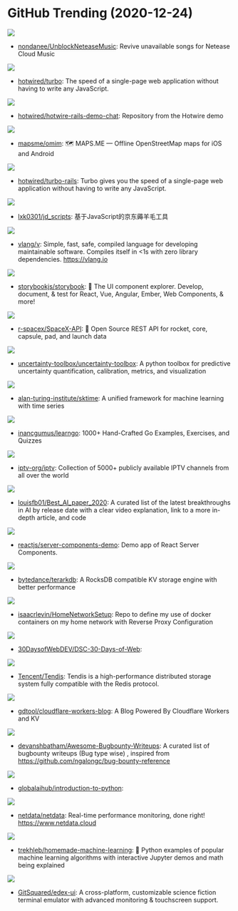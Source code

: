 # GitHub Trending (2020-12-24)

![](https://img.shields.io/badge/JavaScript-New%2051-green?style=flat-square&logo=appveyor)
- [nondanee/UnblockNeteaseMusic](https://github.com/nondanee/UnblockNeteaseMusic): Revive unavailable songs for Netease Cloud Music

![](https://img.shields.io/badge/TypeScript-New%20207-green?style=flat-square&logo=appveyor)
- [hotwired/turbo](https://github.com/hotwired/turbo): The speed of a single-page web application without having to write any JavaScript.

![](https://img.shields.io/badge/Ruby-New%2042-green?style=flat-square&logo=appveyor)
- [hotwired/hotwire-rails-demo-chat](https://github.com/hotwired/hotwire-rails-demo-chat): Repository from the Hotwire demo

![](https://img.shields.io/badge/C%2B%2B-New%20357-green?style=flat-square&logo=appveyor)
- [mapsme/omim](https://github.com/mapsme/omim): 🗺️ MAPS.ME — Offline OpenStreetMap maps for iOS and Android

![](https://img.shields.io/badge/JavaScript-New%20131-green?style=flat-square&logo=appveyor)
- [hotwired/turbo-rails](https://github.com/hotwired/turbo-rails): Turbo gives you the speed of a single-page web application without having to write any JavaScript.

![](https://img.shields.io/badge/none-New%2099-green?style=flat-square&logo=appveyor)
- [lxk0301/jd_scripts](https://github.com/lxk0301/jd_scripts): 基于JavaScript的京东薅羊毛工具

![](https://img.shields.io/badge/V-New%20263-green?style=flat-square&logo=appveyor)
- [vlang/v](https://github.com/vlang/v): Simple, fast, safe, compiled language for developing maintainable software. Compiles itself in <1s with zero library dependencies. https://vlang.io

![](https://img.shields.io/badge/TypeScript-New%20252-green?style=flat-square&logo=appveyor)
- [storybookjs/storybook](https://github.com/storybookjs/storybook): 📓 The UI component explorer. Develop, document, & test for React, Vue, Angular, Ember, Web Components, & more!

![](https://img.shields.io/badge/JavaScript-New%20163-green?style=flat-square&logo=appveyor)
- [r-spacex/SpaceX-API](https://github.com/r-spacex/SpaceX-API): 🚀 Open Source REST API for rocket, core, capsule, pad, and launch data

![](https://img.shields.io/badge/Python-New%20242-green?style=flat-square&logo=appveyor)
- [uncertainty-toolbox/uncertainty-toolbox](https://github.com/uncertainty-toolbox/uncertainty-toolbox): A python toolbox for predictive uncertainty quantification, calibration, metrics, and visualization

![](https://img.shields.io/badge/Python-New%2077-green?style=flat-square&logo=appveyor)
- [alan-turing-institute/sktime](https://github.com/alan-turing-institute/sktime): A unified framework for machine learning with time series

![](https://img.shields.io/badge/Go-New%2020-green?style=flat-square&logo=appveyor)
- [inancgumus/learngo](https://github.com/inancgumus/learngo): 1000+ Hand-Crafted Go Examples, Exercises, and Quizzes

![](https://img.shields.io/badge/JavaScript-New%20244-green?style=flat-square&logo=appveyor)
- [iptv-org/iptv](https://github.com/iptv-org/iptv): Collection of 5000+ publicly available IPTV channels from all over the world

![](https://img.shields.io/badge/none-New%20283-green?style=flat-square&logo=appveyor)
- [louisfb01/Best_AI_paper_2020](https://github.com/louisfb01/Best_AI_paper_2020): A curated list of the latest breakthroughs in AI by release date with a clear video explanation, link to a more in-depth article, and code

![](https://img.shields.io/badge/JavaScript-New%20391-green?style=flat-square&logo=appveyor)
- [reactjs/server-components-demo](https://github.com/reactjs/server-components-demo): Demo app of React Server Components.

![](https://img.shields.io/badge/C%2B%2B-New%20405-green?style=flat-square&logo=appveyor)
- [bytedance/terarkdb](https://github.com/bytedance/terarkdb): A RocksDB compatible KV storage engine with better performance

![](https://img.shields.io/badge/Shell-New%2036-green?style=flat-square&logo=appveyor)
- [isaacrlevin/HomeNetworkSetup](https://github.com/isaacrlevin/HomeNetworkSetup): Repo to define my use of docker containers on my home network with Reverse Proxy Configuration

![](https://img.shields.io/badge/none-New%2027-green?style=flat-square&logo=appveyor)
- [30DaysofWebDEV/DSC-30-Days-of-Web](https://github.com/30DaysofWebDEV/DSC-30-Days-of-Web): 

![](https://img.shields.io/badge/C%2B%2B-New%20297-green?style=flat-square&logo=appveyor)
- [Tencent/Tendis](https://github.com/Tencent/Tendis): Tendis is a high-performance distributed storage system fully compatible with the Redis protocol.

![](https://img.shields.io/badge/CSS-New%2065-green?style=flat-square&logo=appveyor)
- [gdtool/cloudflare-workers-blog](https://github.com/gdtool/cloudflare-workers-blog): A Blog Powered By Cloudflare Workers and KV

![](https://img.shields.io/badge/Python-New%2048-green?style=flat-square&logo=appveyor)
- [devanshbatham/Awesome-Bugbounty-Writeups](https://github.com/devanshbatham/Awesome-Bugbounty-Writeups): A curated list of bugbounty writeups (Bug type wise) , inspired from https://github.com/ngalongc/bug-bounty-reference

![](https://img.shields.io/badge/Jupyter%20Notebook-New%2045-green?style=flat-square&logo=appveyor)
- [globalaihub/introduction-to-python](https://github.com/globalaihub/introduction-to-python): 

![](https://img.shields.io/badge/C-New%2026-green?style=flat-square&logo=appveyor)
- [netdata/netdata](https://github.com/netdata/netdata): Real-time performance monitoring, done right! https://www.netdata.cloud

![](https://img.shields.io/badge/Jupyter%20Notebook-New%20273-green?style=flat-square&logo=appveyor)
- [trekhleb/homemade-machine-learning](https://github.com/trekhleb/homemade-machine-learning): 🤖 Python examples of popular machine learning algorithms with interactive Jupyter demos and math being explained

![](https://img.shields.io/badge/JavaScript-New%20416-green?style=flat-square&logo=appveyor)
- [GitSquared/edex-ui](https://github.com/GitSquared/edex-ui): A cross-platform, customizable science fiction terminal emulator with advanced monitoring & touchscreen support.

